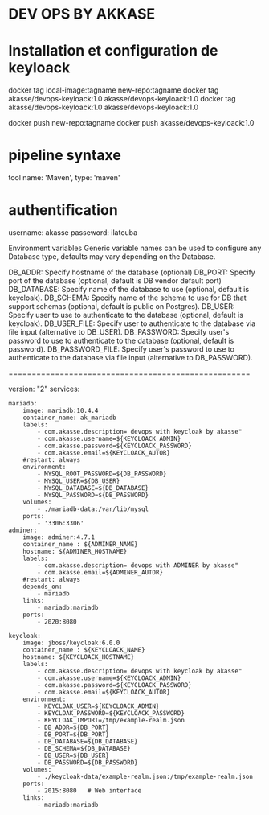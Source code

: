 # DEV OPS BY AKKASE
# Installation et configuration de keyloack 

docker tag local-image:tagname new-repo:tagname
docker tag akasse/devops-keyloack:1.0 akasse/devops-keyloack:1.0
docker tag akasse/devops-keyloack:1.0 akasse/devops-keyloack:1.0

docker push new-repo:tagname
docker push akasse/devops-keyloack:1.0

# pipeline syntaxe
tool name: 'Maven', type: 'maven'

# authentification
username: akasse
passeword: ilatouba


Environment variables
Generic variable names can be used to configure any Database type, defaults may vary depending on the Database.

DB_ADDR: Specify hostname of the database (optional)
DB_PORT: Specify port of the database (optional, default is DB vendor default port)
DB_DATABASE: Specify name of the database to use (optional, default is keycloak).
DB_SCHEMA: Specify name of the schema to use for DB that support schemas (optional, default is public on Postgres).
DB_USER: Specify user to use to authenticate to the database (optional, default is keycloak).
DB_USER_FILE: Specify user to authenticate to the database via file input (alternative to DB_USER).
DB_PASSWORD: Specify user's password to use to authenticate to the database (optional, default is password).
DB_PASSWORD_FILE: Specify user's password to use to authenticate to the database via file input (alternative to DB_PASSWORD).


====================================================

version: "2"
services:

    mariadb:
        image: mariadb:10.4.4
        container_name: ak_mariadb
        labels:
            - com.akasse.description= devops with keycloak by akasse"
            - com.akasse.username=${KEYCLOACK_ADMIN}
            - com.akasse.password=${KEYCLOACK_PASSWORD}
            - com.akasse.email=${KEYCLOACK_AUTOR}
        #restart: always
        environment:
            - MYSQL_ROOT_PASSWORD=${DB_PASSWORD}  
            - MYSQL_USER=${DB_USER}
            - MYSQL_DATABASE=${DB_DATABASE}
            - MYSQL_PASSWORD=${DB_PASSWORD}  
        volumes:
            - ./mariadb-data:/var/lib/mysql
        ports:
            - '3306:3306'
    adminer:
        image: adminer:4.7.1
        container_name : ${ADMINER_NAME}
        hostname: ${ADMINER_HOSTNAME}
        labels:
            - com.akasse.description= devops with ADMINER by akasse"
            - com.akasse.email=${ADMINER_AUTOR}
        #restart: always
        depends_on:
            - mariadb
        links:
            - mariadb:mariadb
        ports:
            - 2020:8080

    keycloak:
        image: jboss/keycloak:6.0.0
        container_name : ${KEYCLOACK_NAME}
        hostname: ${KEYCLOACK_HOSTNAME}
        labels:
            - com.akasse.description= devops with keycloak by akasse"
            - com.akasse.username=${KEYCLOACK_ADMIN}
            - com.akasse.password=${KEYCLOACK_PASSWORD}
            - com.akasse.email=${KEYCLOACK_AUTOR}
        environment:
            - KEYCLOAK_USER=${KEYCLOACK_ADMIN}
            - KEYCLOAK_PASSWORD=${KEYCLOACK_PASSWORD}
            - KEYCLOAK_IMPORT=/tmp/example-realm.json 
            - DB_ADDR=${DB_PORT}
            - DB_PORT=${DB_PORT}
            - DB_DATABASE=${DB_DATABASE}
            - DB_SCHEMA=${DB_DATABASE}
            - DB_USER=${DB_USER}
            - DB_PASSWORD=${DB_PASSWORD}
        volumes:
            - ./keycloak-data/example-realm.json:/tmp/example-realm.json
        ports:
            - 2015:8080   # Web interface
        links:
            - mariadb:mariadb

